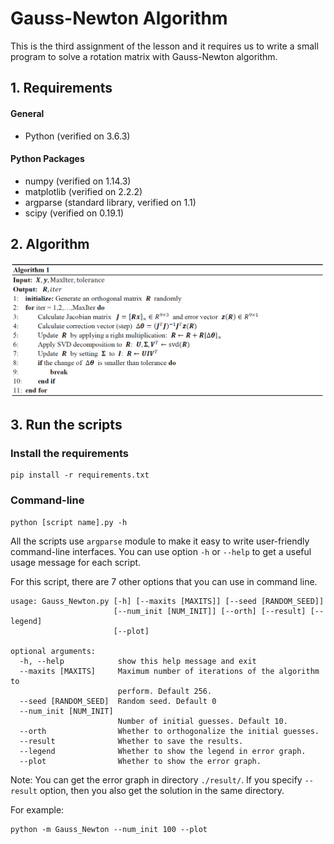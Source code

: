 ﻿# Gauss-Newton Algorithm
 
 This is the third assignment of the lesson and it requires us to write a small program to solve a rotation matrix with Gauss-Newton algorithm.

## 1. Requirements
#### General
- Python (verified on 3.6.3)

#### Python Packages
- numpy (verified on 1.14.3)
- matplotlib (verified on 2.2.2)
- argparse (standard library, verified on 1.1)
- scipy (verified on 0.19.1)

## 2. Algorithm

![image](https://github.com/ImCharlesY/Visual-Localization-and-Perception/raw/master/Asgmt3/images/algo.png)

## 3. Run the scripts

### Install the requirements

```
pip install -r requirements.txt
```

### Command-line

```
python [script name].py -h
```

All the scripts use `argparse` module to make it easy to write user-friendly command-line interfaces. You can use option `-h` or `--help` to get a useful usage message for each script.

For this script, there are 7 other options that you can use in command line.

```
usage: Gauss_Newton.py [-h] [--maxits [MAXITS]] [--seed [RANDOM_SEED]]
                       [--num_init [NUM_INIT]] [--orth] [--result] [--legend]
                       [--plot]

optional arguments:
  -h, --help            show this help message and exit
  --maxits [MAXITS]     Maximum number of iterations of the algorithm to
                        perform. Default 256.
  --seed [RANDOM_SEED]  Random seed. Default 0
  --num_init [NUM_INIT]
                        Number of initial guesses. Default 10.
  --orth                Whether to orthogonalize the initial guesses.
  --result              Whether to save the results.
  --legend              Whether to show the legend in error graph.
  --plot                Whether to show the error graph.

```

Note: You can get the error graph in directory `./result/`. If you specify `--result` option, then you also get the solution in the same directory. 

For example:

```
python -m Gauss_Newton --num_init 100 --plot
```
